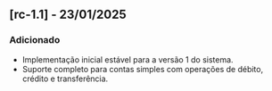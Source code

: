 ## [rc-1.1] - 23/01/2025
### Adicionado
- Implementação inicial estável para a versão 1 do sistema.
- Suporte completo para contas simples com operações de débito, crédito e transferência.
